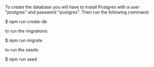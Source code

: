 To create the database you will have to install Postgres with a user "postgres" and password "postgres". Then run the following command:

$ npm run create-db

to run the migrations:

$ npm run migrate

to run the seeds:

$ npm run seed



